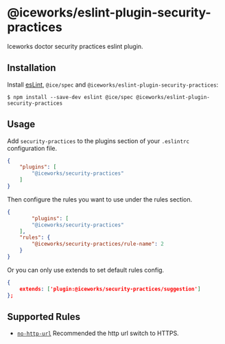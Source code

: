 # @iceworks/eslint-plugin-security-practices

Iceworks doctor security practices eslint plugin.

## Installation

Install [esLint](http://eslint.org), `@ice/spec` and `@iceworks/eslint-plugin-security-practices`:

```shell
$ npm install --save-dev eslint @ice/spec @iceworks/eslint-plugin-security-practices
```


## Usage

Add `security-practices` to the plugins section of your `.eslintrc` configuration file. 

```json
{
    "plugins": [
        "@iceworks/security-practices"
    ]
}
```

Then configure the rules you want to use under the rules section.

```json
{
 		"plugins": [
        "@iceworks/security-practices"
    ],
    "rules": {
        "@iceworks/security-practices/rule-name": 2
    }
}
```

Or you can only use extends to set default rules config.

```json
{
    extends: ['plugin:@iceworks/security-practices/suggestion']
};
```


## Supported Rules

* [`no-http-url`](./docs/rules/no-http-url.md) Recommended the http url switch to HTTPS.






